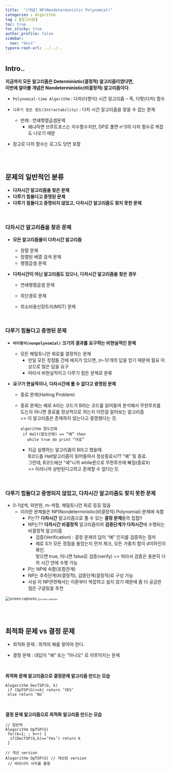 ```yaml
---
title:  "[개념] NP(Nondeterministic Polynomial)"
categories : Algorithm
tag : [알고리즘]
toc: true
toc_sticky: true
author_profile: false
sidebar:
  nav: "docs"
typora-root-url: ../../..
---
```




## Intro..

**지금까지 모든 알고리즘은 Deterministic(결정적) 알고리즘이였다면,  
이번에 알아볼 개념은 Nondeterministic(비결정적) 알고리즘이다.**

* `Polynomial-time Algorithm` : 다차(다항식) 시간 알고리즘 – 즉, 다항(다차) 함수

* `다루기 힘든 정도(Intractability)` : 다차 시간 알고리즘을 찾을 수 없는 문제
  * 반례 : 연쇄행렬곱셈문제
    * 왜냐하면 브루트포스는 지수함수지만, DP로 풀면 n^3의 다차 함수로 복잡도 나오기 때문
* 참고로 다차 함수는 로그도 당연 포함

<br><br>

## 문제의 일반적인 분류

* **다차시간 알고리즘을 찾은 문제**
* **다루기 힘들다고 증명된 문제**
* **다루기 힘들다고 증명되지 않았고, 다차시간 알고리즘도 찾지 못한 문제**

<br>

### **다차시간 알고리즘을 찾은 문제**

* **모든 알고리즘들이 다차시간 알고리즘**
  * 정렬 문제
  * 정렬된 배열 검색 문제
  * 행렬곱셈 문제

* **다차시간이 아닌 알고리즘도 있으나, 다차시간 알고리즘을 찾은 경우**

  * 연쇄행렬곱셈 문제

  * 최단경로 문제

  * 최소비용신장트리(MST) 문제

<br>

### **다루기 힘들다고 증명된 문제**

* **`비다항식(nonpolynomial)` 크기의 결과를 요구하는 비현실적인 문제**
  * 모든 해밀토니안 회로를 결정하는 문제
    * 만일 모든 정점들 간에 에지가 있으면, (n-1)!개의 답을 얻기 때문에 필요 이상으로 많은 답을 요구
    * 따라서 비현실적이고 다루기 힘든 문제로 분류

* **요구가 현실적이나, 다차시간에 풀 수 없다고 증명된 문제**

  * 종료 문제(Halting Problem)

  * 종료 문제는 예로 A라는 코드가 B라는 코드를 읽어들여 분석해서 무한루프를 도는지 아니면 종료를 정상적으로 하는지 이런걸 알아보는 알고리즘     
    => 이 알고리즘은 존재하지 않는다고 증명했다는 것.

    ```
    algorithm 말도안돼
     if Halt(말도안돼) == “예” then
       while true do print “야호”
    ```

    * 지금 실행하는 알고리즘이 B라고 했을때.  
      B코드를 Halt알고리즘이 읽어들여서 정상종료시?? "예" 및 종료.   
      그런데, B코드에선 "예"니까 while문으로 무한루프에 빠짐(종료X)    
      => 이러니까 상반된다고하고 존재할 수 없다는것.

<br>

### 다루기 힘들다고 증명되지 않았고, 다차시간 알고리즘도 찾지 못한 문제

* 0-1냅색, 외판원, m-색칠, 해밀토니안 회로 등등 많음
  * 이러한 문제들은 NP(Nondeterministic(비결정적) Polynomial) 문제에 속함
    * P는?? **다차시간** 알고리즘으로 풀 수 있는 **결정 문제**들의 집합!!
    * NP는?? **다차시간 비결정적** 알고리즘이여 **검증단계가 다차시간**에 수행되는 비결정적 알고리즘
      * 검증(Verification) : 결정 문제의 답이 “예” 인지를 검증하는 절차
      * 예로 S가 모든 정점을 돌았는지 먼저 체크, 모든 가중치 합이 d이하인지 확인.  
        맞으면 true, 아니면 false로 검증(verify)
        => 따라서 검증은 충분히 다차 시간 안에 수행 가능
    * P는 NP에 속함(포함관계)
    * NP는 추측단계(비결정적), 검증단계(결정적)로 구성 가능
    * 사실 이 NP관련해서는 이론부터 복잡하고 쉽지 않기 때문에 좀 더 궁금한 점은 구글링을 추천



<img src="https://slid-users-assets-v1-seoul.s3.ap-northeast-2.amazonaws.com/public/capture_markup_images/aac3ded48ac44d4e868e4e67b13b452a/74694790-55c6-46ab-8086-7c33be1afa9d.png" alt="screen captures" style="zoom: 80%;" />

<img src="https://slid-users-assets-v1-seoul.s3.ap-northeast-2.amazonaws.com/public/image_upload/aac3ded48ac44d4e868e4e67b13b452a/b0ea4931-63e6-48db-8aeb-a061b9b76b24.png" alt="screen captures" style="zoom: 50%;" />

<br><br>

## 최적화 문제 vs 결정 문제

* 최적화 문제 : 최적의 해를 찾아야 한다.

* 결정 문제 : 대답이 "예" 또는 "아니오" 로 이루어지는 문제

<br>

**최적화 문제 알고리즘으로 결정문제 알고리즘 만드는 모습**

```
Alogorithm DecTSP(G, k)
 if (OpTSP(G)<=k) return ‘YES’
 else return ‘No’
```

<br>

**결정 문제 알고리즘으로 최적화 알고리즘 만드는 모습**

```
// 일반적
Alogorithm OpTSP(G)
 for(k=1; ; k++) {
  if(DecTSP(G,k)==’Yes’) return k
 }
 
// 개선 version
Alogorithm OpTSP(G) // 개선된 version
 // 바이너리 서치를 활용
```


